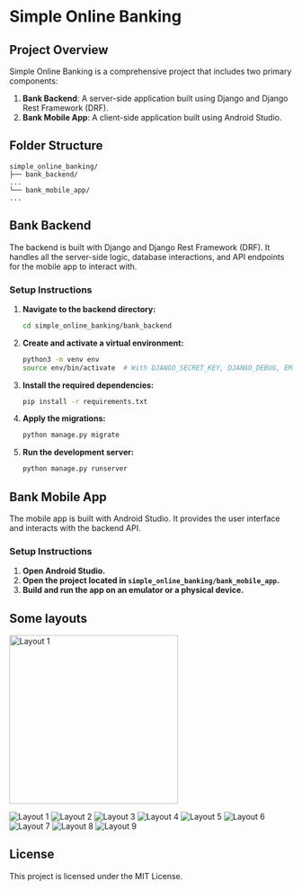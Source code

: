 
# Simple Online Banking

## Project Overview

Simple Online Banking is a comprehensive project that includes two primary components:

1. **Bank Backend**: A server-side application built using Django and Django Rest Framework (DRF).
2. **Bank Mobile App**: A client-side application built using Android Studio.

## Folder Structure

```plaintext
simple_online_banking/
├── bank_backend/
...
└── bank_mobile_app/
...
```

## Bank Backend

The backend is built with Django and Django Rest Framework (DRF). It handles all the server-side logic, database interactions, and API endpoints for the mobile app to interact with.

### Setup Instructions

1. **Navigate to the backend directory:**
   ```bash
   cd simple_online_banking/bank_backend
   ```

2. **Create and activate a virtual environment:**
   ```bash
   python3 -m venv env
   source env/bin/activate  # With DJANGO_SECRET_KEY, DJANGO_DEBUG, EMAIL_SMTP andPASS_SMTP
   ```

3. **Install the required dependencies:**
   ```bash
   pip install -r requirements.txt
   ```

4. **Apply the migrations:**
   ```bash
   python manage.py migrate
   ```

5. **Run the development server:**
   ```bash
   python manage.py runserver
   ```

## Bank Mobile App

The mobile app is built with Android Studio. It provides the user interface and interacts with the backend API.

### Setup Instructions

1. **Open Android Studio.**
2. **Open the project located in `simple_online_banking/bank_mobile_app`.**
3. **Build and run the app on an emulator or a physical device.**

## Some layouts
<img src="simple_mobile_banking/layouts/1" alt="Layout 1" width="300"/>

![Layout 1](simple_mobile_banking/layouts/1)
![Layout 2](simple_mobile_banking/layouts/2)
![Layout 3](simple_mobile_banking/layouts/3)
![Layout 4](simple_mobile_banking/layouts/4)
![Layout 5](simple_mobile_banking/layouts/5)
![Layout 6](simple_mobile_banking/layouts/6)
![Layout 7](simple_mobile_banking/layouts/7)
![Layout 8](simple_mobile_banking/layouts/8)
![Layout 9](simple_mobile_banking/layouts/9)


## License

This project is licensed under the MIT License.
